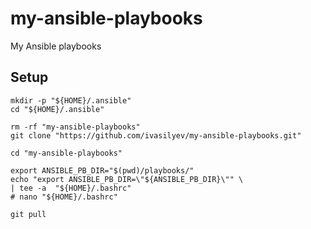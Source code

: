 # my-ansible-playbooks
My Ansible playbooks

## Setup

```shell script
mkdir -p "${HOME}/.ansible"
cd "${HOME}/.ansible"

rm -rf "my-ansible-playbooks"
git clone "https://github.com/ivasilyev/my-ansible-playbooks.git"

cd "my-ansible-playbooks"

export ANSIBLE_PB_DIR="$(pwd)/playbooks/"
echo "export ANSIBLE_PB_DIR=\"${ANSIBLE_PB_DIR}\"" \
| tee -a  "${HOME}/.bashrc"
# nano "${HOME}/.bashrc"

git pull
```
